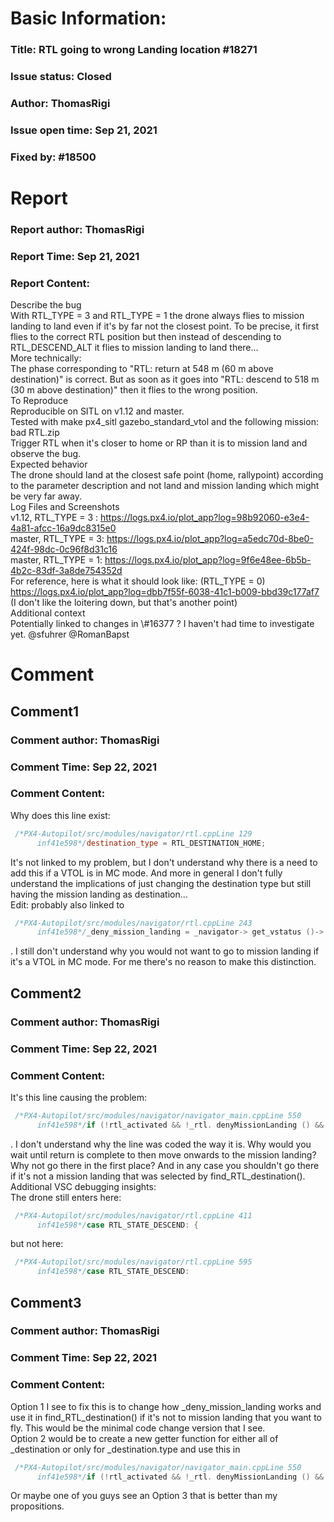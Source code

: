 # Basic Information:
### Title:  RTL going to wrong Landing location #18271 
### Issue status: Closed
### Author: ThomasRigi
### Issue open time: Sep 21, 2021
### Fixed by: #18500
# Report
### Report author: ThomasRigi
### Report Time: Sep 21, 2021
### Report Content:   
Describe the bug    
With RTL_TYPE = 3 and RTL_TYPE = 1 the drone always flies to mission landing to land even if it's by far not the closest point. To be precise, it first flies to the correct RTL position but then instead of descending to RTL_DESCEND_ALT it flies to mission landing to land there...  
More technically:    
The phase corresponding to "RTL: return at 548 m (60 m above destination)" is correct. But as soon as it goes into "RTL: descend to 518 m (30 m above destination)" then it flies to the wrong position.  
To Reproduce    
Reproducible on SITL on v1.12 and master.    
Tested with make px4_sitl gazebo_standard_vtol and the following mission:    
bad RTL.zip  
Trigger RTL when it's closer to home or RP than it is to mission land and observe the bug.  
Expected behavior    
The drone should land at the closest safe point (home, rallypoint) according to the parameter description and not land and mission landing which might be very far away.  
Log Files and Screenshots    
v1.12, RTL_TYPE = 3 : https://logs.px4.io/plot_app?log=98b92060-e3e4-4a81-afcc-16a9dc8315e0    
master, RTL_TYPE = 3: https://logs.px4.io/plot_app?log=a5edc70d-8be0-424f-98dc-0c96f8d31c16    
master, RTL_TYPE = 1: https://logs.px4.io/plot_app?log=9f6e48ee-6b5b-4b2c-83df-3a8de754352d  
For reference, here is what it should look like: (RTL_TYPE = 0)    
https://logs.px4.io/plot_app?log=dbb7f55f-6038-41c1-b009-bbd39c177af7 (I don't like the loitering down, but that's another point)  
Additional context    
Potentially linked to changes in \\\#16377 ? I haven't had time to investigate yet. @sfuhrer @RomanBapst  

# Comment
## Comment1
### Comment author: ThomasRigi
### Comment Time: Sep 22, 2021
### Comment Content:   
Why does this line exist:   
```cpp   
 /*PX4-Autopilot/src/modules/navigator/rtl.cppLine 129  
      inf41e598*/destination_type = RTL_DESTINATION_HOME;  
```  
It's not linked to my problem, but I don't understand why there is a need to add this if a VTOL is in MC mode. And more in general I don't fully understand the implications of just changing the destination type but still having the mission landing as destination...  
Edit: probably also linked to   
```cpp   
 /*PX4-Autopilot/src/modules/navigator/rtl.cppLine 243  
      inf41e598*/_deny_mission_landing = _navigator-> get_vstatus ()-> is_vtol  
```  
. I still don't understand why you would not want to go to mission landing if it's a VTOL in MC mode. For me there's no reason to make this distinction.  

## Comment2
### Comment author: ThomasRigi
### Comment Time: Sep 22, 2021
### Comment Content:   
It's this line causing the problem:   
```cpp   
 /*PX4-Autopilot/src/modules/navigator/navigator_main.cppLine 550  
      inf41e598*/if (!rtl_activated && !_rtl. denyMissionLanding () && _rtl. getClimbAndReturnDone ()  
```  
. I don't understand why the line was coded the way it is. Why would you wait until return is complete to then move onwards to the mission landing? Why not go there in the first place? And in any case you shouldn't go there if it's not a mission landing that was selected by find_RTL_destination().  
Additional VSC debugging insights:    
The drone still enters here:   
```cpp   
 /*PX4-Autopilot/src/modules/navigator/rtl.cppLine 411  
      inf41e598*/case RTL_STATE_DESCEND: {  
```  
 but not here:   
```cpp   
 /*PX4-Autopilot/src/modules/navigator/rtl.cppLine 595  
      inf41e598*/case RTL_STATE_DESCEND:  
```  

## Comment3
### Comment author: ThomasRigi
### Comment Time: Sep 22, 2021
### Comment Content:   
Option 1 I see to fix this is to change how  _deny_mission_landing works and use it in find_RTL_destination() if it's not to mission landing that you want to fly. This would be the minimal code change version that I see.  
Option 2 would be to create a new getter function for either all of _destination or only for _destination.type and use this in   
```cpp   
 /*PX4-Autopilot/src/modules/navigator/navigator_main.cppLine 550  
      inf41e598*/if (!rtl_activated && !_rtl. denyMissionLanding () && _rtl. getClimbAndReturnDone ()  
```  
Or maybe one of you guys see an Option 3 that is better than my propositions.  
